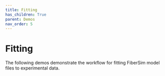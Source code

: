 ```yaml
---
title: Fitting
has_children: True
parent: Demos
nav_order: 5
---
```


# Fitting

The following demos demonstrate the workflow for fitting FiberSim model files to experimental data.